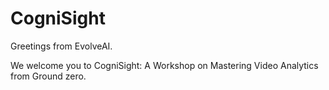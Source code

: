 # CogniSight
Greetings from EvolveAI.

We welcome you to CogniSight: A Workshop on Mastering Video Analytics from Ground zero. 